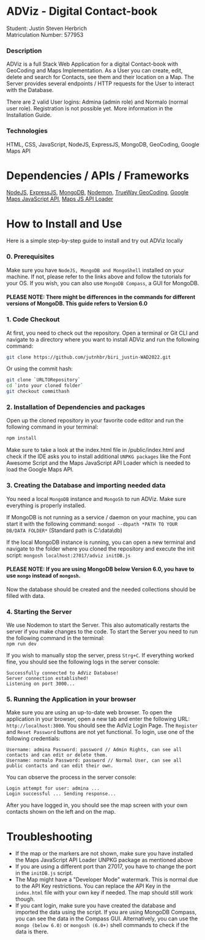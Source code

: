 # ADViz - Digital Contact-book

Student: Justin Steven Herbrich \
Matriculation Number: 577953 

### Description
ADViz is a full Stack Web Application for a digital Contact-book with GeoCoding and Maps Implementation.
As a User you can create, edit, delete and search for Contacts, see them and their location on a Map. The Server provides 
several endpoints / HTTP requests for the User to interact with the Database.

There are 2 valid User logins: Admina (admin role) and Normalo (normal user role). Registration is not possible yet.
More information in the Installation Guide.
### Technologies
HTML, CSS, JavaScript, NodeJS, ExpressJS, MongoDB, GeoCoding, Google Maps API
# Dependencies / APIs / Frameworks

[NodeJS](https://nodejs.org/en/), 
[ExpressJS](https://expressjs.com/), 
[MongoDB](https://www.mongodb.com/),
[Nodemon](https://nodemon.io/),
[TrueWay GeoCoding](https://rapidapi.com/trueway/api/trueway-geocoding/),
[Google Maps JavaScript API](https://developers.google.com/maps/documentation/javascript/overview),
[Maps JS API Loader](https://www.npmjs.com/package/@googlemaps/js-api-loader)

# How to Install and Use
Here is a simple step-by-step guide to install and try out ADViz locally
### 0. Prerequisites
Make sure you have ````NodeJS, MongoDB and MongoShell```` installed on your machine. If not, please refer to the links above 
and follow the tutorials for your OS.
If you wish, you can also use ````MongoDB Compass````, a GUI for MongoDB.

#### PLEASE NOTE: There might be differences in the commands for different versions of MongoDB. This guide refers to Version 6.0

### 1. Code Checkout
At first, you need to check out the repository. Open a terminal or Git CLI and navigate to a directory where you want to install ADViz
and run the following command:
```bash
git clone https://github.com/jutnhbr/biri_justin-WAD2022.git
```
Or using the commit hash: 
```bash
git clone `URLTORepository`
cd `into your cloned folder`
git checkout commithash
```
### 2. Installation of Dependencies and packages
Open up the cloned repository in your favorite code editor and run the following command in your terminal:
```bash 
npm install
``` 
Make sure to take a look at the index.html file in /public/index.html and check
if the IDE asks you to install additional ```UNPKG packages``` like the Font Awesome Script and the Maps JavaScript API Loader which is needed to load the Google Maps API.

### 3. Creating the Database and importing needed data
You need a local ```MongoDB``` instance and ```MongoSh``` to run ADViz. Make sure everything is properly installed. 

If MongoDB is not running as a service / daemon on your machine, you can start it with the following command:
```mongod --dbpath *PATH TO YOUR DB/DATA FOLDER*``` (Standard path is C:\data\db)

If the local MongoDB instance is running, you can open a new terminal and navigate to the folder where you cloned the repository
and execute the init script:
```mongosh localhost:27017/adviz initDB.js ```
#### PLEASE NOTE: If you are using MongoDB below Version 6.0, you have to use ```mongo``` instead of ```mongosh```.

Now the database should be created and the needed collections should be filled with data. 

### 4. Starting the Server
We use Nodemon to start the Server. This also automatically restarts the server if you make changes to the code.
To start the Server you need to run the following command in the terminal:  
```npm run dev```

If you wish to manually stop the server, press ```Strg+C```. If everything worked fine, 
you should see the following logs in the server console:
```
Successfully connected to AdViz Database!
Server connection established! 
Listening on port 3000... 
```
### 5. Running the Application in your browser
Make sure you are using an up-to-date web browser. To open the application in your browser, open a new tab and enter the following URL:
```http://localhost:3000```. You should see the AdViz Login Page. The ```Register``` and ```Reset Password``` buttons are not yet functional.
To login, use one of the following credentials:
```
Username: admina Password: password // Admin Rights, can see all contacts and can edit or delete them.
Username: normalo Password: password // Normal User, can see all public contacts and can edit their own.
```
You can observe the process in the server console:
```
Login attempt for user: admina ...
Login successful ... Sending response...
```
After you have logged in, you should see the map screen with your own contacts shown on the left and on the map.

# Troubleshooting
- If the map or the markers are not shown, make sure you have installed the Maps JavaScript API Loader UNPKG package as mentioned above
- If you are using a different port than 27017, you have to change the port in the ```initDB.js``` script.
- The Map might have a "Developer Mode" watermark. This is normal due to the API Key restrictions. You can replace the API Key in the ```index.html``` file with your own key if needed. The map should still work though.
- If you cant login, make sure you have created the database and imported the data using the script. If you are using MongoDB Compass, you can see the data in the Compass GUI. Alternatively, you can use the ```mongo (below 6.0)``` or ```mongosh (6.0+)``` shell commands to check if the data is there.